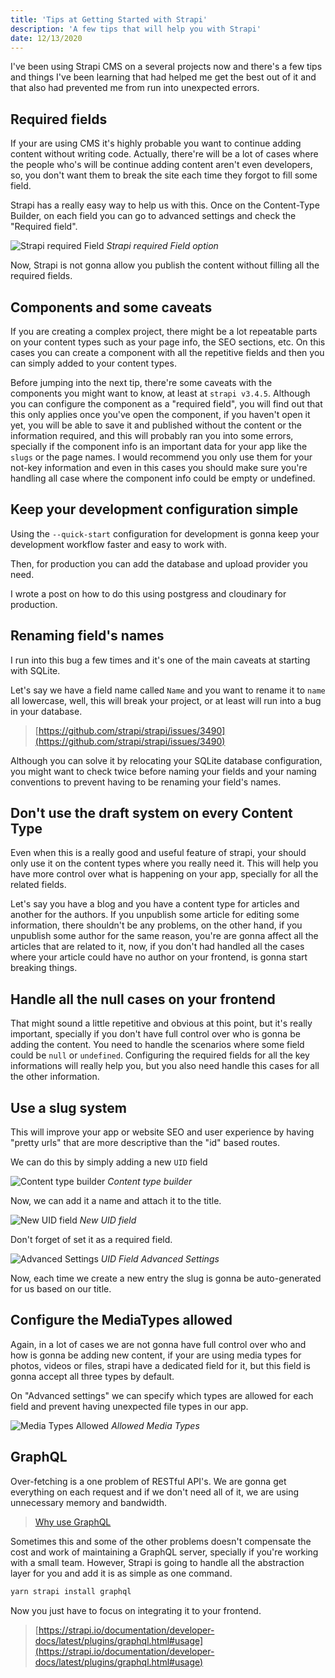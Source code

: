 ```yaml
---
title: 'Tips at Getting Started with Strapi'
description: 'A few tips that will help you with Strapi'
date: 12/13/2020
---
```


I've been using Strapi CMS on a several projects now and there's a few tips and things I've been learning that had helped me get the best out of it and that also had prevented me from run into unexpected errors.

## Required fields

If your are using CMS it's highly probable you want to continue adding content without writing code. Actually, there're will be a lot of cases where the people who's will be continue adding content aren't even developers, so, you don't want them to break the site each time they forgot to fill some field.

Strapi has a really easy way to help us with this. Once on the Content-Type Builder, on each field you can go to advanced settings and check the "Required field".

![Strapi required Field](https://res.cloudinary.com/dliiwavlg/image/upload/v1614123922/Screen_Shot_2021-02-15_at_12.25.09.png_xejin0.png)
_Strapi required Field option_

Now, Strapi is not gonna allow you publish the content without filling all the required fields.

## Components and some caveats

If you are creating a complex project, there might be a lot repeatable parts on your content types such as your page info, the SEO sections, etc. On this cases you can create a component with all the repetitive fields and then you can simply added to your content types.

Before jumping into the next tip, there're some caveats with the components you might want to know, at least at `strapi v3.4.5`. Although you can configure the component as a "required field", you will find out that this only applies once you've open the component, if you haven't open it yet, you will be able to save it and published without the content or the information required, and this will probably ran you into some errors, specially if the component info is an important data for your app like the `slugs` or the page names. I would recommend you only use them for your not-key information and even in this cases you should make sure you're handling all case where the component info could be empty or undefined.

## Keep your development configuration simple

Using the `--quick-start` configuration for development is gonna keep your development workflow faster and easy to work with.

Then, for production you can add the database and upload provider you need.

I wrote a post on how to do this using postgress and cloudinary for production.

## Renaming field's names

I run into this bug a few times and it's one of the main caveats at starting with SQLite.

Let's say we have a field name called `Name` and you want to rename it to `name` all lowercase, well, this will break your project, or at least will run into a bug in your database.

> [https://github.com/strapi/strapi/issues/3490](https://github.com/strapi/strapi/issues/3490)

Although you can solve it by relocating your SQLite database configuration, you might want to check twice before naming your fields and your naming conventions to prevent having to be renaming your field's names.

## Don't use the draft system on every Content Type

Even when this is a really good and useful feature of strapi, your should only use it on the content types where you really need it. This will help you have more control over what is happening on your app, specially for all the related fields.

Let's say you have a blog and you have a content type for articles and another for the authors. If you unpublish some article for editing some information, there shouldn't be any problems, on the other hand, if you unpublish some author for the same reason, you're are gonna affect all the articles that are related to it, now, if you don't had handled all the cases where your article could have no author on your frontend, is gonna start breaking things.

## Handle all the null cases on your frontend

That might sound a little repetitive and obvious at this point, but it's really important, specially if you don't have full control over who is gonna be adding the content. You need to handle the scenarios where some field could be `null` or `undefined`. Configuring the required fields for all the key informations will really help you, but you also need handle this cases for all the other information.

## Use a slug system

This will improve your app or website SEO and user experience by having "pretty urls" that are more descriptive than the "id" based routes.

We can do this by simply adding a new `UID` field

![Content type builder](https://res.cloudinary.com/dliiwavlg/image/upload/v1614123933/Screen_Shot_2021-02-15_at_13.31.19.png_qlpiu6.png)
_Content type builder_

Now, we can add it a name and attach it to the title.

![New UID field](https://res.cloudinary.com/dliiwavlg/image/upload/v1614123945/Screen_Shot_2021-02-15_at_13.32.57.png_haycm9.png)
_New UID field_

Don't forget of set it as a required field.

![Advanced Settings](https://res.cloudinary.com/dliiwavlg/image/upload/v1614123972/Screen_Shot_2021-02-15_at_13.33.41.png_nhum4x.png)
_UID Field Advanced Settings_

Now, each time we create a new entry the slug is gonna be auto-generated for us based on our title.

## Configure the MediaTypes allowed

Again, in a lot of cases we are not gonna have full control over who and how is gonna be adding new content, if your are using media types for photos, videos or files, strapi have a dedicated field for it, but this field is gonna accept all three types by default.

On "Advanced settings" we can specify which types are allowed for each field and prevent having unexpected file types in our app.

![Media Types Allowed](https://res.cloudinary.com/dliiwavlg/image/upload/v1614123993/Screen_Shot_2021-02-15_at_13.20.11.png_gjgeol.png)
_Allowed Media Types_

## GraphQL

Over-fetching is a one problem of RESTful API's. We are gonna get everything on each request and if we don't need all of it, we are using unnecessary memory and bandwidth.

> [Why use GraphQL](https://www.apollographql.com/blog/why-use-graphql)

Sometimes this and some of the other problems doesn't compensate the cost and work of maintaining a GraphQL server, specially if you're working with a small team. However, Strapi is going to handle all the abstraction layer for you and add it is as simple as one command.

```bash
yarn strapi install graphql
```

Now you just have to focus on integrating it to your frontend.

> [https://strapi.io/documentation/developer-docs/latest/plugins/graphql.html#usage](https://strapi.io/documentation/developer-docs/latest/plugins/graphql.html#usage)
